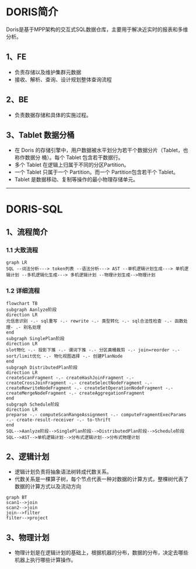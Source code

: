 # DORIS简介
Doris是基于MPP架构的交互式SQL数据仓库，主要用于解决近实时的报表和多维分析。
## 1、FE
* 负责存储以及维护集群元数据
* 接收、解析、查询、设计规划整体查询流程
## 2、BE
* 负责数据存储和具体的实施过程。
## 3、Tablet 数据分桶
* 在 Doris 的存储引擎中，用户数据被水平划分为若干个数据分片（Tablet，也称作数据分   桶）。每个 Tablet 包含若干数据行。
* 多个 Tablet 在逻辑上归属于不同的分区Partition。
* 一个 Tablet 只属于一个 Partition。而一个 Partition包含若干个 Tablet。
* Tablet 是数据移动、复制等操作的最小物理存储单元。
***
# DORIS-SQL
## 1、流程简介
### 1.1 大致流程
```mermaid
graph LR
SQL --词法分析---> token列表 --语法分析---> AST --单机逻辑计划生成---> 单机逻辑计划 --多机逻辑化生成---> 多机逻辑计划 --物理计划生成-->物理计划
```
### 1.2 详细流程
```mermaid
flowchart TB
subgraph Aanlyze阶段
direction LR
元信息识别 -.- sql重写 -.- rewrite -.- 类型转化 -.- sql合法性检查 -.- 函数处理- .- 别名处理
end
subgraph SinglePlan阶段
direction LR
slot物化 -.- 投影下推 -.- 谓词下推 -.- 分区粪桶裁剪 -.- join=reorder -.- sort/limit优化 -.- 物化视图选择 -.- 创建PlanNode
end
subgraph DistributedPlan阶段
direction LR
createScanFragment -.- createHashJoinFragment -.- createCrossJoinFragment -.- createSelectNodeFragment -.- createRewriteNodeFragment -.- createSetOperationNodeFragment -.- createMergeNodeFragment -.- createAggregationFragment
end
subgraph Schedule阶段
direction LR
preparse -.- computeScanRangeAssignment -.- computeFragmentExecParams -.- create-result-receiver -.- to-thrift
end
SQL-->Aanlyze阶段-->SinglePlan阶段-->DistributedPlan阶段-->Schedule阶段
SQL-->AST-->单机逻辑计划-->分布式逻辑计划-->分布式物理计划
```
## 2、逻辑计划
* 逻辑计划负责将抽象语法树转成代数关系。
* 代数关系是一棵算子树，每个节点代表一种对数据的计算方式，整棵树代表了数据的计算方式以及流动方向
```mermaid
graph BT
scan1-->join
scan2-->join
join-->filter
filter-->project
```
## 3、物理计划
* 物理计划是在逻辑计划的基础上，根据机器的分布，数据的分布，决定去哪些机器上执行哪些计算操作。

